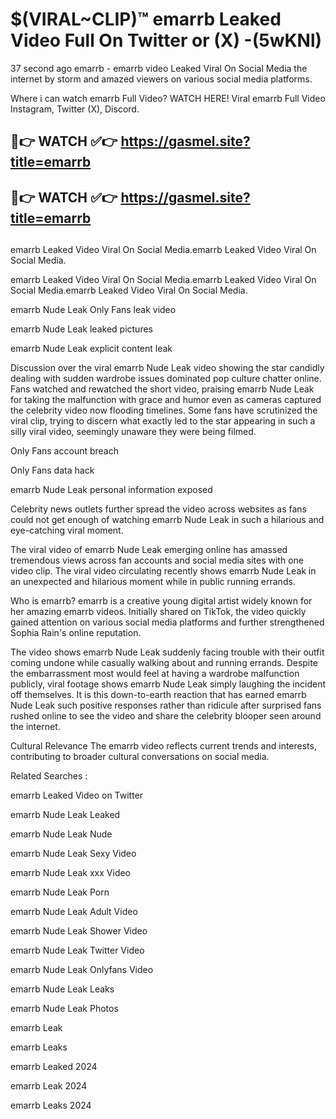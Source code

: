 # $(VIRAL~CLIP)™ emarrb Leaked Video Full On Twitter or (X) -(5wKNl)
37 second ago emarrb - emarrb video Leaked Viral On Social Media the internet by storm and amazed viewers on various social media platforms.

Where i can watch emarrb Full Video? WATCH HERE! Viral emarrb Full Video Instagram, Twitter (X), Discord.

## 🔴👉 WATCH ✅👉 https://gasmel.site?title=emarrb
## 🔴👉 WATCH ✅👉 https://gasmel.site?title=emarrb
##
emarrb Leaked Video Viral On Social Media.emarrb Leaked Video Viral On Social Media.

emarrb Leaked Video Viral On Social Media.emarrb Leaked Video Viral On Social Media.emarrb Leaked Video Viral On Social Media.

emarrb Nude Leak Only Fans leak video

emarrb Nude Leak leaked pictures

emarrb Nude Leak explicit content leak

Discussion over the viral emarrb Nude Leak video showing the star candidly dealing with sudden wardrobe issues dominated pop culture chatter online. Fans watched and rewatched the short video, praising emarrb Nude Leak for taking the malfunction with grace and humor even as cameras captured the celebrity video now flooding timelines. Some fans have scrutinized the viral clip, trying to discern what exactly led to the star appearing in such a silly viral video, seemingly unaware they were being filmed.


Only Fans account breach

Only Fans data hack

emarrb Nude Leak personal information exposed

Celebrity news outlets further spread the video across websites as fans could not get enough of watching emarrb Nude Leak in such a hilarious and eye-catching viral moment.


The viral video of emarrb Nude Leak emerging online has amassed tremendous views across fan accounts and social media sites with one video clip. The viral video circulating recently shows emarrb Nude Leak in an unexpected and hilarious moment while in public running errands.


Who is emarrb? emarrb is a creative young digital artist widely known for her amazing emarrb videos. Initially shared on TikTok, the video quickly gained attention on various social media platforms and further strengthened Sophia Rain's online reputation.

The video shows emarrb Nude Leak suddenly facing trouble with their outfit coming undone while casually walking about and running errands. Despite the embarrassment most would feel at having a wardrobe malfunction publicly, viral footage shows emarrb Nude Leak simply laughing the incident off themselves. It is this down-to-earth reaction that has earned emarrb Nude Leak such positive responses rather than ridicule after surprised fans rushed online to see the video and share the celebrity blooper seen around the internet.

Cultural Relevance The emarrb video reflects current trends and interests, contributing to broader cultural conversations on social media.

Related Searches :

emarrb Leaked Video on Twitter

emarrb Nude Leak Leaked

emarrb Nude Leak Nude

emarrb Nude Leak Sexy Video

emarrb Nude Leak xxx Video

emarrb Nude Leak Porn

emarrb Nude Leak Adult Video

emarrb Nude Leak Shower Video

emarrb Nude Leak Twitter Video

emarrb Nude Leak Onlyfans Video

emarrb Nude Leak Leaks

emarrb Nude Leak Photos

emarrb Leak

emarrb Leaks

emarrb Leaked 2024

emarrb Leak 2024

emarrb Leaks 2024
